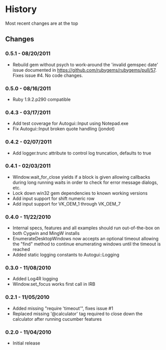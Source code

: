 History
=======
Most recent changes are at the top

Changes
-------

### 0.5.1 - 08/20/2011 ###

* Rebuild gem without psych to work-around the 'invalid gemspec date' issue
  documented in https://github.com/rubygems/rubygems/pull/57.  Fixes issue #4.
  No code changes.

### 0.5.0 - 08/16/2011 ###

* Ruby 1.9.2.p290 compatible

### 0.4.3 - 03/17/2011 ###

* Add test coverage for Autogui::Input using Notepad.exe
* Fix Autogui::Input broken quote handling (jondot)

### 0.4.2 - 02/07/2011 ###

* Add logger.trunc attribute to control log truncation, defaults to true

### 0.4.1 - 02/03/2011 ###

* Window.wait_for_close yields if a block is given allowing callbacks during
  long running waits in order to check for error message dialogs, etc.
* Lock down win32 gem dependencies to known working versions
* Add input support for shift numeric row
* Add input support for VK_OEM_1 through VK_OEM_7

### 0.4.0 - 11/22/2010 ###

* Internal specs, features and all examples should run out-of-the-box on both Cygwin and MingW installs
* EnumerateDesktopWindows now accepts an optional timeout allowing the "find"
  method to continue enumerating windows until the timeout is reached
* Added static logging constants to Autogui::Logging

### 0.3.0 - 11/08/2010 ###

* Added Log4R logging
* Window.set_focus works first call in IRB

### 0.2.1 - 11/05/2010 ###

* Added missing "require 'timeout'", fixes issue #1
* Replaced missing '@calculator' tag required to close down the calculator
  after running cucumber features

### 0.2.0 - 11/04/2010 ###

* Initial release
